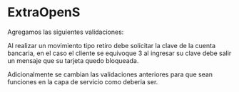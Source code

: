 # ExtraOpenS
Agregamos las siguientes validaciones:

Al realizar un movimiento tipo retiro debe solicitar la clave de la cuenta bancaria, en el caso el cliente se equivoque 3 al ingresar su clave debe salir un mensaje que su tarjeta quedo bloqueada.

Adicionalmente se cambian las validaciones anteriores para que sean funciones en la capa de servicio como deberia ser.
